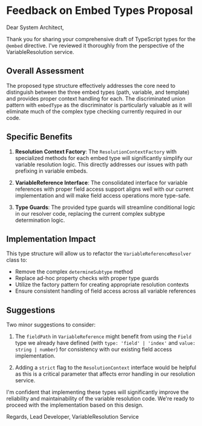 # Feedback on Embed Types Proposal

Dear System Architect,

Thank you for sharing your comprehensive draft of TypeScript types for the `@embed` directive. I've reviewed it thoroughly from the perspective of the VariableResolution service.

## Overall Assessment

The proposed type structure effectively addresses the core need to distinguish between the three embed types (path, variable, and template) and provides proper context handling for each. The discriminated union pattern with `embedType` as the discriminator is particularly valuable as it will eliminate much of the complex type checking currently required in our code.

## Specific Benefits

1. **Resolution Context Factory**: The `ResolutionContextFactory` with specialized methods for each embed type will significantly simplify our variable resolution logic. This directly addresses our issues with path prefixing in variable embeds.

2. **VariableReference Interface**: The consolidated interface for variable references with proper field access support aligns well with our current implementation and will make field access operations more type-safe.

3. **Type Guards**: The provided type guards will streamline conditional logic in our resolver code, replacing the current complex subtype determination logic.

## Implementation Impact

This type structure will allow us to refactor the `VariableReferenceResolver` class to:
- Remove the complex `determineSubtype` method
- Replace ad-hoc property checks with proper type guards
- Utilize the factory pattern for creating appropriate resolution contexts
- Ensure consistent handling of field access across all variable references

## Suggestions

Two minor suggestions to consider:

1. The `fieldPath` in `VariableReference` might benefit from using the `Field` type we already have defined (with `type: 'field' | 'index'` and `value: string | number`) for consistency with our existing field access implementation.

2. Adding a `strict` flag to the `ResolutionContext` interface would be helpful as this is a critical parameter that affects error handling in our resolution service.

I'm confident that implementing these types will significantly improve the reliability and maintainability of the variable resolution code. We're ready to proceed with the implementation based on this design.

Regards,
Lead Developer, VariableResolution Service